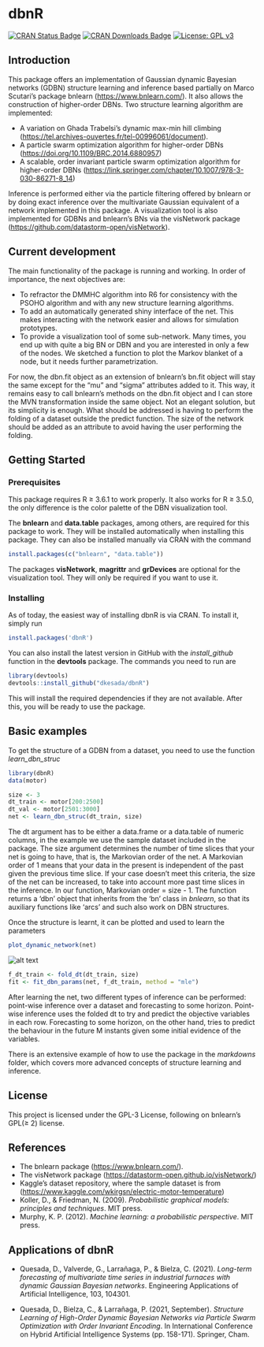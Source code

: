 
<!-- README.md is generated from README.Rmd. Please edit that file -->

# dbnR

[![CRAN Status
Badge](https://www.r-pkg.org/badges/version/dbnR)](https://CRAN.R-project.org/package=dbnR)
[![CRAN Downloads
Badge](https://cranlogs.r-pkg.org/badges/grand-total/dbnR)](https://CRAN.R-project.org/package=dbnR)
[![License: GPL
v3](https://img.shields.io/badge/License-GPLv3-blue.svg)](https://www.gnu.org/licenses/gpl-3.0)

## Introduction

This package offers an implementation of Gaussian dynamic Bayesian
networks (GDBN) structure learning and inference based partially on
Marco Scutari’s package bnlearn (<https://www.bnlearn.com/>). It also
allows the construction of higher-order DBNs. Two structure learning
algorithm are implemented:

-   A variation on Ghada Trabelsi’s dynamic max-min hill climbing
    (<https://tel.archives-ouvertes.fr/tel-00996061/document>).
-   A particle swarm optimization algorithm for higher-order DBNs
    (<https://doi.org/10.1109/BRC.2014.6880957>)  
-   A scalable, order invariant particle swarm optimization algorithm
    for higher-order DBNs
    (<https://link.springer.com/chapter/10.1007/978-3-030-86271-8_14>)

Inference is performed either via the particle filtering offered by
bnlearn or by doing exact inference over the multivariate Gaussian
equivalent of a network implemented in this package. A visualization
tool is also implemented for GDBNs and bnlearn’s BNs via the visNetwork
package (<https://github.com/datastorm-open/visNetwork>).

## Current development

The main functionality of the package is running and working. In order
of importance, the next objectives are:

-   To refractor the DMMHC algorithm into R6 for consistency with the
    PSOHO algorithm and with any new structure learning algorithms.
-   To add an automatically generated shiny interface of the net. This
    makes interacting with the network easier and allows for simulation
    prototypes.
-   To provide a visualization tool of some sub-network. Many times, you
    end up with quite a big BN or DBN and you are interested in only a
    few of the nodes. We sketched a function to plot the Markov blanket
    of a node, but it needs further parametrization.

For now, the dbn.fit object as an extension of bnlearn’s bn.fit object
will stay the same except for the “mu” and “sigma” attributes added to
it. This way, it remains easy to call bnlearn’s methods on the dbn.fit
object and I can store the MVN transformation inside the same object.
Not an elegant solution, but its simplicity is enough. What should be
addressed is having to perform the folding of a dataset outside the
predict function. The size of the network should be added as an
attribute to avoid having the user performing the folding.

## Getting Started

### Prerequisites

This package requires R ≥ 3.6.1 to work properly. It also works for R ≥
3.5.0, the only difference is the color palette of the DBN visualization
tool.

The **bnlearn** and **data.table** packages, among others, are required
for this package to work. They will be installed automatically when
installing this package. They can also be installed manually via CRAN
with the command

``` r
install.packages(c("bnlearn", "data.table"))
```

The packages **visNetwork**, **magrittr** and **grDevices** are optional
for the visualization tool. They will only be required if you want to
use it.

### Installing

As of today, the easiest way of installing dbnR is via CRAN. To install
it, simply run

``` r
install.packages('dbnR')
```

You can also install the latest version in GitHub with the
*install_github* function in the **devtools** package. The commands you
need to run are

``` r
library(devtools)
devtools::install_github("dkesada/dbnR")
```

This will install the required dependencies if they are not available.
After this, you will be ready to use the package.

## Basic examples

To get the structure of a GDBN from a dataset, you need to use the
function *learn_dbn_struc*

``` r
library(dbnR)
data(motor)

size <- 3
dt_train <- motor[200:2500]
dt_val <- motor[2501:3000]
net <- learn_dbn_struc(dt_train, size)
```

The dt argument has to be either a data.frame or a data.table of numeric
columns, in the example we use the sample dataset included in the
package. The size argument determines the number of time slices that
your net is going to have, that is, the Markovian order of the net. A
Markovian order of 1 means that your data in the present is independent
of the past given the previous time slice. If your case doesn’t meet
this criteria, the size of the net can be increased, to take into
account more past time slices in the inference. In our function,
Markovian order = size - 1. The function returns a ‘dbn’ object that
inherits from the ‘bn’ class in *bnlearn*, so that its auxiliary
functions like ‘arcs’ and such also work on DBN structures.

Once the structure is learnt, it can be plotted and used to learn the
parameters

``` r
plot_dynamic_network(net)
```

![alt
text](https://raw.githubusercontent.com/dkesada/dbnR/master/media/dbn_plot.png)

``` r
f_dt_train <- fold_dt(dt_train, size)
fit <- fit_dbn_params(net, f_dt_train, method = "mle")
```

After learning the net, two different types of inference can be
performed: point-wise inference over a dataset and forecasting to some
horizon. Point-wise inference uses the folded dt to try and predict the
objective variables in each row. Forecasting to some horizon, on the
other hand, tries to predict the behaviour in the future M instants
given some initial evidence of the variables.

There is an extensive example of how to use the package in the
*markdowns* folder, which covers more advanced concepts of structure
learning and inference.

## License

This project is licensed under the GPL-3 License, following on bnlearn’s
GPL(≥ 2) license.

## References

-   The bnlearn package (<https://www.bnlearn.com/>).
-   The visNetwork package
    (<https://datastorm-open.github.io/visNetwork/>)
-   Kaggle’s dataset repository, where the sample dataset is from
    (<https://www.kaggle.com/wkirgsn/electric-motor-temperature>)
-   Koller, D., & Friedman, N. (2009). *Probabilistic graphical models:
    principles and techniques*. MIT press.
-   Murphy, K. P. (2012). *Machine learning: a probabilistic
    perspective*. MIT press.

## Applications of dbnR

-   Quesada, D., Valverde, G., Larrañaga, P., & Bielza, C. (2021).
    *Long-term forecasting of multivariate time series in industrial
    furnaces with dynamic Gaussian Bayesian networks*. Engineering
    Applications of Artificial Intelligence, 103, 104301.

-   Quesada, D., Bielza, C., & Larrañaga, P. (2021, September).
    *Structure Learning of High-Order Dynamic Bayesian Networks via
    Particle Swarm Optimization with Order Invariant Encoding*. In
    International Conference on Hybrid Artificial Intelligence Systems
    (pp. 158-171). Springer, Cham.
